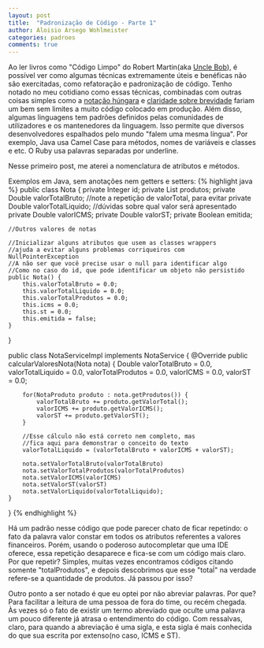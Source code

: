 ```yaml
---
layout: post
title:  "Padronização de Código - Parte 1"
author: Aloisio Arsego Wohlmeister
categories: padroes
comments: true
---
```


Ao ler livros como "Código Limpo" do Robert Martin(aka [Uncle Bob](https://twitter.com/unclebobmartin)), é possível ver como algumas técnicas extremamente úteis e benéficas não são exercitadas, como refatoração e padronização de código.
Tenho notado no meu cotidiano como essas técnicas, combinadas com outras coisas simples como a [notação húngara](http://en.wikipedia.org/wiki/Hungarian_notation) e
[claridade sobre brevidade](https://signalvnoise.com/posts/3250-clarity-over-brevity-in-variable-and-method-names) fariam um bem sem limites a muito código colocado em produção.
Além disso, algumas linguagens tem padrões definidos pelas comunidades de utilizadores e os mantenedores da linguagem. Isso permite que diversos desenvolvedores espalhados pelo mundo "falem uma mesma língua". Por exemplo, Java usa Camel Case para métodos, nomes de variáveis e classes e etc. O Ruby usa palavras separadas por underline.

Nesse primeiro post, me aterei a nomenclatura de atributos e métodos.

Exemplos em Java, sem anotações nem getters e setters:
{% highlight java %}
public class Nota {
	private Integer id;
	private List<Produto> produtos;
	private Double valorTotalBruto;   //note a repetição de valorTotal, para evitar
	private Double valorTotalLiquido; //dúvidas sobre qual valor será apresentado
	private Double valorICMS;
	private Double valorST;
	private Boolean emitida;

	//Outros valores de notas

	//Inicializar alguns atributos que usem as classes wrappers
	//ajuda a evitar alguns problemas corriqueiros com NullPointerException
	//A não ser que você precise usar o null para identificar algo
	//Como no caso do id, que pode identificar um objeto não persistido
	public Nota() {
		this.valorTotalBruto = 0.0;
		this.valorTotalLiquido = 0.0;
		this.valorTotalProdutos = 0.0;
		this.icms = 0.0;
		this.st = 0.0;
		this.emitida = false;
	}
}

public class NotaServiceImpl implements NotaService {
	@Override
	public calcularValoresNota(Nota nota) {
		Double valorTotalBruto = 0.0,
			   valorTotalLiquido = 0.0,
			   valorTotalProdutos = 0.0,
			   valorICMS = 0.0,
			   valorST = 0.0;

		for(NotaProduto produto : nota.getProdutos()) {
			valorTotalBruto += produto.getValorTotal();
		 	valorICMS += produto.getValorICMS();
		 	valorST += produto.getValorST();
		}

		//Esse cálculo não está correto nem completo, mas
		//fica aqui para demonstrar o conceito do texto
		valorTotalLiquido = (valorTotalBruto + valorICMS + valorST);

		nota.setValorTotalBruto(valorTotalBruto)
		nota.setValorTotalProdutos(valorTotalProdutos)
		nota.setValorICMS(valorICMS)
		nota.setValorST(valorST)
		nota.setValorLiquido(valorTotalLiquido);
	}
}
{% endhighlight %}

Há um padrão nesse código que pode parecer chato de ficar repetindo: o fato da palavra valor constar em todos os atributos referentes a valores financeiros. Porém, usando o poderoso autocompletar que uma IDE oferece, essa repetição desaparece e fica-se com um código mais claro. Por que repetir? Simples, muitas vezes encontramos códigos citando somente "totalProdutos", e depois descobrimos que esse "totaĺ" na verdade refere-se a quantidade de produtos. Já passou por isso?

Outro ponto a ser notado é que eu optei por não abreviar palavras. Por que? Para facilitar a leitura de uma pessoa de fora do time, ou recém chegada. Às vezes só o fato de existir um termo abreviado que oculte uma palavra um pouco diferente já atrasa o entendimento do código. Com ressalvas, claro, para quando a abreviação é uma sigla, e esta sigla é mais conhecida do que sua escrita por extenso(no caso, ICMS e ST).